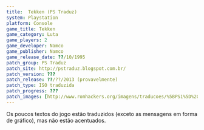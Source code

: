 ```yaml
---
title:  Tekken (PS Traduz)
system: Playstation
platform: Console
game_title: Tekken
game_category: Luta
game_players: 2
game_developer: Namco
game_publisher: Namco
game_release_date: ??/10/1995
patch_group: PS Traduz
patch_site: http://pstraduz.blogspot.com.br/
patch_version: ???
patch_release: ??/??/2013 (provavelmente)
patch_type: ISO traduzida
patch_progress: ???
patch_images: [http://www.romhackers.org/imagens/traducoes/%5BPS1%5D%20Tekken%20-%20PS%20Traduz%20-%201.jpg,http://www.romhackers.org/imagens/traducoes/%5BPS1%5D%20Tekken%20-%20PS%20Traduz%20-%202.jpg,http://www.romhackers.org/imagens/traducoes/%5BPS1%5D%20Tekken%20-%20PS%20Traduz%20-%203.jpg]
---
```

Os poucos textos do jogo estão traduzidos (exceto as mensagens em forma de gráfico), mas não estão acentuados.